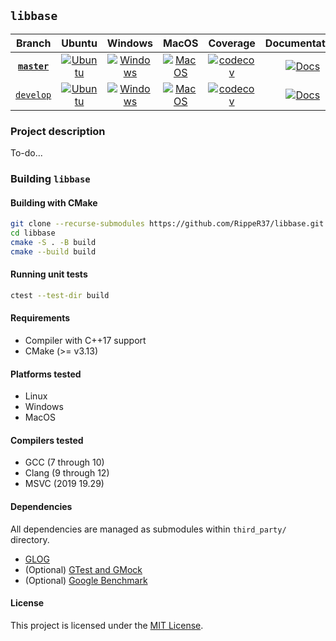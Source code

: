 ## `libbase`

| Branch | Ubuntu | Windows | MacOS | Coverage | Documentation |
| :----: | :----: | :-----: | :---: | :------: | :-----------: |
| [**`master`**](https://github.com/RippeR37/libbase) | [![Ubuntu](https://github.com/RippeR37/libbase/actions/workflows/ubuntu.yml/badge.svg?branch=master)](https://github.com/RippeR37/libbase/actions/workflows/ubuntu.yml?query=branch:master) | [![Windows](https://github.com/RippeR37/libbase/actions/workflows/windows.yml/badge.svg?branch=master)](https://github.com/RippeR37/libbase/actions/workflows/windows.yml?query=branch:master) | [![MacOS](https://github.com/RippeR37/libbase/actions/workflows/macos.yml/badge.svg?branch=master)](https://github.com/RippeR37/libbase/actions/workflows/macos.yml?query=branch:master) | [![codecov](https://codecov.io/gh/RippeR37/libbase/branch/master/graph/badge.svg?token=RT0JTLDPJE)](https://app.codecov.io/gh/RippeR37/libbase/branch/master) | [![Docs](https://github.com/RippeR37/libbase/actions/workflows/docs.yml/badge.svg?branch=master)](https://ripper37.github.io/libbase/master/) |
| [`develop`](https://github.com/RippeR37/libbase/tree/develop) | [![Ubuntu](https://github.com/RippeR37/libbase/actions/workflows/ubuntu.yml/badge.svg?branch=develop)](https://github.com/RippeR37/libbase/actions/workflows/ubuntu.yml?query=branch:develop) | [![Windows](https://github.com/RippeR37/libbase/actions/workflows/windows.yml/badge.svg?branch=develop)](https://github.com/RippeR37/libbase/actions/workflows/windows.yml?query=branch:develop) | [![MacOS](https://github.com/RippeR37/libbase/actions/workflows/macos.yml/badge.svg?branch=develop)](https://github.com/RippeR37/libbase/actions/workflows/macos.yml?query=branch:develop) | [![codecov](https://codecov.io/gh/RippeR37/libbase/branch/develop/graph/badge.svg?token=RT0JTLDPJE)](https://app.codecov.io/gh/RippeR37/libbase/branch/develop) | [![Docs](https://github.com/RippeR37/libbase/actions/workflows/docs.yml/badge.svg?branch=develop)](https://ripper37.github.io/libbase/develop/) |


### Project description

To-do...

### Building `libbase`

#### Building with CMake

```bash
git clone --recurse-submodules https://github.com/RippeR37/libbase.git
cd libbase
cmake -S . -B build
cmake --build build
```

#### Running unit tests

```bash
ctest --test-dir build
```

#### Requirements

* Compiler with C++17 support
* CMake (>= v3.13)

#### Platforms tested

* Linux
* Windows
* MacOS

#### Compilers tested

* GCC (7 through 10)
* Clang (9 through 12)
* MSVC (2019 19.29)

#### Dependencies

All dependencies are managed as submodules within `third_party/` directory.

- [GLOG](https://github.com/google/glog)
- (Optional) [GTest and GMock](https://github.com/google/googletest)
- (Optional) [Google Benchmark](https://github.com/google/benchmark)

#### License

This project is licensed under the [MIT License](LICENSE).
